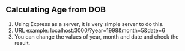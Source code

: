 ## Calculating Age from DOB
1. Using Express as a server, it is very simple server to do this. 
2. URL example: localhost:3000/?year=1998&month=5&date=6
3. You can change the values of year, month and date and check the result.
